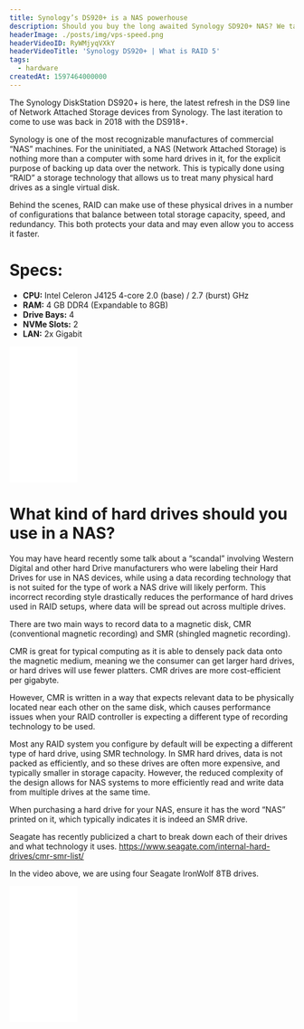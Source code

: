```yaml
---
title: Synology’s DS920+ is a NAS powerhouse
description: Should you buy the long awaited Synology SD920+ NAS? We take a look and review the specs and features.
headerImage: ./posts/img/vps-speed.png
headerVideoID: RyWMjyqVXkY
headerVideoTitle: 'Synology DS920+ | What is RAID 5'
tags:
  - hardware
createdAt: 1597464000000
---
```


The Synology DiskStation DS920+ is here, the latest refresh in the DS9 line of Network Attached Storage devices from Synology. The last iteration to come to use was back in 2018 with the DS918+.

Synology is one of the most recognizable manufactures of commercial “NAS” machines. For the uninitiated, a NAS  (Network Attached Storage) is nothing more than a computer with some hard drives in it, for the explicit purpose of backing up data over the network. This is typically done using “RAID” a storage technology that allows us to treat many physical hard drives as a single virtual disk.

Behind the scenes, RAID can make use of these physical drives in a number of configurations that balance between total storage capacity, speed, and redundancy. This both protects your data and may even allow you to access it faster.

# Specs:
- **CPU:** Intel Celeron J4125 4-core 2.0 (base) / 2.7 (burst) GHz
- **RAM:** 4 GB DDR4 (Expandable to 8GB)
- **Drive Bays:** 4
- **NVMe Slots:** 2
- **LAN:** 2x Gigabit

<iframe style="width:120px;height:240px;" marginwidth="0" marginheight="0" scrolling="no" frameborder="0" src="//ws-na.amazon-adsystem.com/widgets/q?ServiceVersion=20070822&OneJS=1&Operation=GetAdHtml&MarketPlace=US&source=ss&ref=as_ss_li_til&ad_type=product_link&tracking_id=ro0027-20&language=en_US&marketplace=amazon&region=US&placement=B087Z34F3R&asins=B087Z34F3R&linkId=a811a583642197713dc4ca768af66fa0&show_border=true&link_opens_in_new_window=true"></iframe>

# What kind of hard drives should you use in a NAS?

You may have heard recently some talk about a “scandal” involving Western Digital and other hard Drive manufacturers who were labeling their Hard Drives for use in NAS devices, while using a data recording technology that is not suited for the type of work a NAS drive will likely perform. This incorrect recording style drastically reduces the performance of hard drives used in RAID setups, where data will be spread out across multiple drives.

There are two main ways to record data to a magnetic disk, CMR (conventional magnetic recording) and SMR (shingled magnetic recording).

CMR is great for typical computing as it is able to densely pack data onto the magnetic medium, meaning we the consumer can get larger hard drives, or hard drives will use fewer platters. CMR drives are more cost-efficient per gigabyte.

However, CMR is written in a way that expects relevant data to be physically located near each other on the same disk, which causes performance issues when your RAID controller is expecting a different type of recording technology to be used.

Most any RAID system you configure by default will be expecting a different type of hard drive, using SMR technology. In SMR hard drives, data is not packed as efficiently, and so these drives are often more expensive, and typically smaller in storage capacity. However, the reduced complexity of the design allows for NAS systems to more efficiently read and write data from multiple drives at the same time.

When purchasing a hard drive for your NAS, ensure it has the word “NAS” printed on it, which typically indicates it is indeed an SMR drive.

Seagate has recently publicized a chart to break down each of their drives and what technology it uses.
https://www.seagate.com/internal-hard-drives/cmr-smr-list/

In the video above, we are using four Seagate IronWolf 8TB drives.

<iframe style="width:120px;height:240px;" marginwidth="0" marginheight="0" scrolling="no" frameborder="0" src="//ws-na.amazon-adsystem.com/widgets/q?ServiceVersion=20070822&OneJS=1&Operation=GetAdHtml&MarketPlace=US&source=ss&ref=as_ss_li_til&ad_type=product_link&tracking_id=ro0027-20&language=en_US&marketplace=amazon&region=US&placement=B084ZV4DXB&asins=B084ZV4DXB&linkId=81d78f85d52a60dea8fab8b3cb9b31f1&show_border=true&link_opens_in_new_window=true"></iframe>
